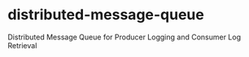 # distributed-message-queue
Distributed Message Queue for Producer Logging and Consumer Log Retrieval
